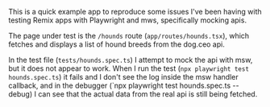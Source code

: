 This is a quick example app to reproduce some issues I've been having with testing Remix apps with Playwright and mws, specifically mocking apis.

The page under test is the `/hounds` route (`app/routes/hounds.tsx`), which fetches and displays a list of hound breeds from the dog.ceo api.

In the test file (`tests/hounds.spec.ts`) I attempt to mock the api with msw, but it does not appear to work. When I run the test (`npx playwright test hounds.spec.ts`) it fails and I don't see the log inside the msw handler callback, and in the debugger (`npx playwright test hounds.spec.ts --debug) I can see that the actual data from the real api is still being fetched.
